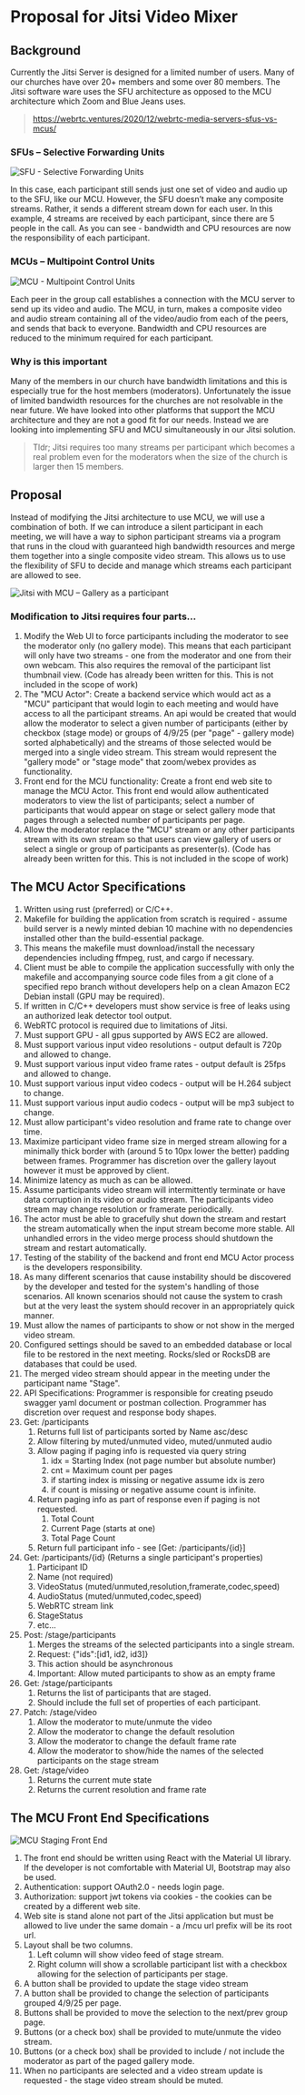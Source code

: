 # Proposal for Jitsi Video Mixer

## Background

Currently the Jitsi Server is designed for a limited number of users.
Many of our churches have over 20+ members and some over 80 members.
The Jitsi software ware uses the SFU architecture as opposed to the 
MCU architecture which Zoom and Blue Jeans uses.

> https://webrtc.ventures/2020/12/webrtc-media-servers-sfus-vs-mcus/

### SFUs – Selective Forwarding Units

![SFU - Selective Forwarding Units](./images/WebRTC_SFU.png)

In this case, each participant still sends just one set of video and audio up to the SFU, like our MCU. However, the SFU doesn’t make any composite streams. Rather, it sends a different stream down for each user. In this example, 4 streams are received by each participant, since there are 5 people in the call. As you can see - bandwidth and CPU resources are now the responsibility of each participant.

### MCUs – Multipoint Control Units

![MCU - Multipoint Control Units](./images/WebRTC_MCU.png)

Each peer in the group call establishes a connection with the MCU server to send up its video and audio. The MCU, in turn, makes a composite video and audio stream containing all of the video/audio from each of the peers, and sends that back to everyone. Bandwidth and CPU resources are reduced to the minimum required for each participant.

### Why is this important

Many of the members in our church have bandwidth limitations and this is especially 
true for the host members (moderators). Unfortunately the issue of limited 
bandwidth resources for the churches are not resolvable in the near future.
We have looked into other platforms that support the MCU architecture and
they are not a good fit for our needs. Instead we are looking into implementing 
SFU and MCU simultaneously in our Jitsi solution.

> Tldr; Jitsi requires too many streams per participant which becomes a real problem
> even for the moderators when the size of the church is larger then 15 members.

## Proposal

Instead of modifying the Jitsi architecture to use MCU, we will use a combination of both.
If we can introduce a silent participant in each meeting, we will have a way to siphon 
participant streams via a program that runs in the cloud with guaranteed high bandwidth resources
and merge them together into a single composite video stream. This allows us to use the flexibility of
SFU to decide and manage which streams each participant are allowed to see.

![Jitsi with MCU – Gallery as a participant](./images/Jitsi_MCU.png)

### Modification to Jitsi requires four parts...

1. Modify the Web UI to force participants including the moderator to see the moderator only (no gallery mode). This means that each participant will only have two streams - one from the moderator and one from their own webcam. This also requires the removal of the participant list thumbnail view. (Code has already been written for this. This is not included in the scope of work)
2. The "MCU Actor": Create a backend service which would act as a "MCU" participant that would login to each meeting and would have access to all the participant streams. An api would be created that would allow the moderator to select a given number of participants (either by checkbox (stage mode) or groups of 4/9/25 (per "page" - gallery mode) sorted alphabetically) and the streams of those selected would be merged into a single video stream. This stream would represent the "gallery mode" or "stage mode" that zoom/webex provides as functionality.
3. Front end for the MCU functionality: Create a front end web site to manage the MCU Actor. This front end would allow authenticated moderators to view the list of participants; select a number of participants that would appear on stage or select gallery mode that pages through a selected number of participants per page.
4. Allow the moderator replace the "MCU" stream or any other participants stream with its own stream so that users can view gallery of users or select a single or group of participants as presenter(s). (Code has already been written for this. This is not included in the scope of work)

## The MCU Actor Specifications

1. Written using rust (preferred) or C/C++.
2. Makefile for building the application from scratch is required - assume build server is a newly minted debian 10 machine with no dependencies installed other than the build-essential package.
3. This means the makefile must download/install the necessary dependencies including ffmpeg, rust, and cargo if necessary.
4. Client must be able to compile the application successfully with only the makefile and accompanying source code files from a git clone of a specified repo branch without developers help on a clean Amazon EC2 Debian install (GPU may be required).
5. If written in C/C++ developers must show service is free of leaks using an authorized leak detector tool output.
6. WebRTC protocol is required due to limitations of Jitsi.
7. Must support GPU - all gpus supported by AWS EC2 are allowed.
8. Must support various input video resolutions - output default is 720p and allowed to change.
9. Must support various input video frame rates - output default is 25fps and allowed to change.
10. Must support various input video codecs - output will be H.264 subject to change.
11. Must support various input audio codecs - output will be mp3 subject to change.
12. Must allow participant's video resolution and frame rate to change over time.
13. Maximize participant video frame size in merged stream allowing for a minimally thick border with (around 5 to 10px lower the better) padding between frames. Programmer has discretion over the gallery layout however it must be approved by client.
14. Minimize latency as much as can be allowed.
15. Assume participants video stream will intermittently terminate or have data corruption in its video or audio stream. The participants video stream may change resolution or framerate periodically.
16. The actor must be able to gracefully shut down the stream and restart the stream automatically when the input stream become more stable. All unhandled errors in the video merge process should shutdown the stream and restart automatically.
17. Testing of the stability of the backend and front end MCU Actor process is the developers responsibility.
18. As many different scenarios that cause instability should be discovered by the developer and tested for the system's handling of those scenarios. All known scenarios should not cause the system to crash but at the very least the system should recover in an appropriately quick manner.
19. Must allow the names of participants to show or not show in the merged video stream.
20. Configured settings should be saved to an embedded database or local file to be restored in the next meeting. Rocks/sled or RocksDB are databases that could be used.
21. The merged video stream should appear in the meeting under the participant name "Stage".
22. API Specifications: Programmer is responsible for creating pseudo swagger yaml document or postman collection. Programmer has discretion over request and response body shapes.
   1. Get: /participants
      1. Returns full list of participants sorted by Name asc/desc
      2. Allow filtering by muted/unmuted video, muted/unmuted audio
      3. Allow paging if paging info is requested via query string
         1. idx = Starting Index (not page number but absolute number)
         2. cnt = Maximum count per pages
         3. if starting index is missing or negative assume idx is zero
         4. if count is missing or negative assume count is infinite.
      4. Return paging info as part of response even if paging is not requested.
         1. Total Count
         2. Current Page (starts at one)
         3. Total Page Count
      5. Return full participant info - see [Get: /participants/{id}]
   2. Get: /participants/{id}  (Returns a single participant's properties)
      1. Participant ID
      2. Name (not required)
      3. VideoStatus (muted/unmuted,resolution,framerate,codec,speed)
      4. AudioStatus (muted/unmuted,codec,speed)
      5. WebRTC stream link
      6. StageStatus
      7. etc...
   3. Post: /stage/participants
      1. Merges the streams of the selected participants into a single stream.
      2. Request: {"ids":[id1, id2, id3]}
      3. This action should be asynchronous
      4. Important: Allow muted participants to show as an empty frame
   4. Get: /stage/participants
      1. Returns the list of participants that are staged.
      2. Should include the full set of properties of each participant.
   5. Patch: /stage/video
      1. Allow the moderator to mute/unmute the video
      2. Allow the moderator to change the default resolution
      3. Allow the moderator to change the default frame rate
      4. Allow the moderator to show/hide the names of the selected participants on the stage stream
   6. Get: /stage/video
      1. Returns the current mute state
      2. Returns the current resolution and frame rate

## The MCU Front End Specifications

![MCU Staging Front End](./images/MCU_Stage_Page.png)

1. The front end should be written using React with the Material UI library. If the developer is not comfortable with Material UI, Bootstrap may also be used.
2. Authentication: support OAuth2.0 - needs login page.
3. Authorization: support jwt tokens via cookies - the cookies can be created by a different web site.
4. Web site is stand alone not part of the Jitsi application but must be allowed to live under the same domain - a /mcu url prefix will be its root url.
5. Layout shall be two columns.
   1. Left column will show video feed of stage stream.
   2. Right column will show a scrollable participant list with a checkbox allowing for the selection of participants per stage.
6. A button shall be provided to update the stage video stream
7. A button shall be provided to change the selection of participants grouped 4/9/25 per page.
8. Buttons shall be provided to move the selection to the next/prev group page.
9. Buttons (or a check box) shall be provided to mute/unmute the video stream.
10. Buttons (or a check box) shall be provided to include / not include the moderator as part of the paged gallery mode.
11. When no participants are selected and a video stream update is requested - the stage video stream should be muted.
